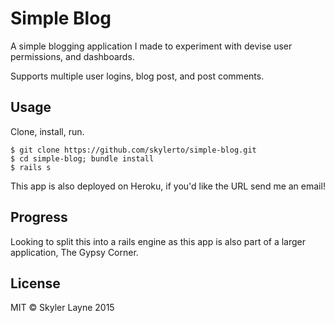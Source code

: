 # Simple Blog

A simple blogging application I made to experiment with devise user permissions, and
dashboards. 

Supports multiple user logins, blog post, and post comments.


## Usage
Clone, install, run.

```
$ git clone https://github.com/skylerto/simple-blog.git
$ cd simple-blog; bundle install
$ rails s
```

This app is also deployed on Heroku, if you'd like the URL send me an email!

## Progress

Looking to split this into a rails engine as this app is also part of a larger application, The Gypsy Corner. 

## License
MIT © Skyler Layne 2015
